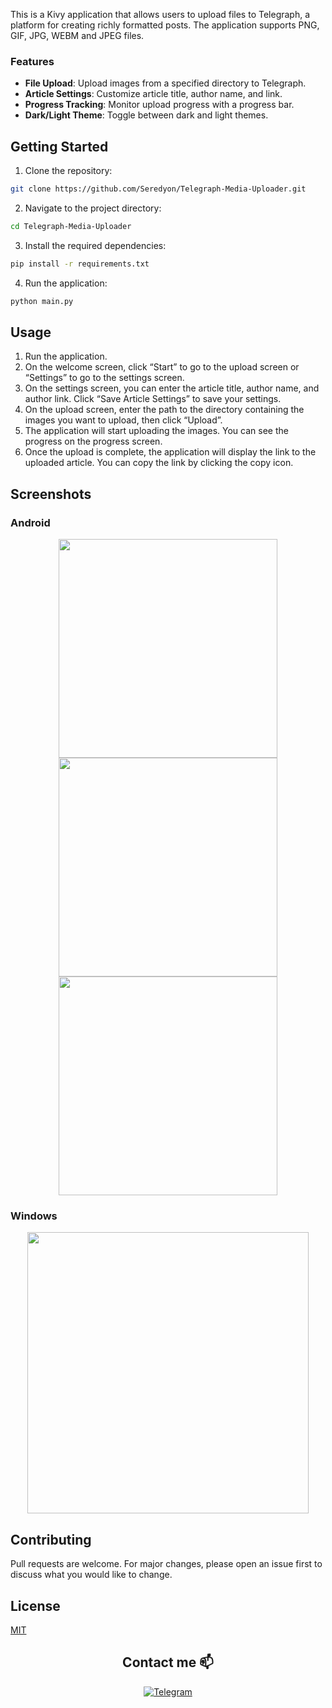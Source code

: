 
This is a Kivy application that allows users to upload files to Telegraph, a platform for creating richly formatted posts. The application supports PNG, GIF, JPG, WEBM and JPEG files.

### Features

- **File Upload**: Upload images from a specified directory to Telegraph.
- **Article Settings**: Customize article title, author name, and link.
- **Progress Tracking**: Monitor upload progress with a progress bar.
- **Dark/Light Theme**: Toggle between dark and light themes.

## Getting Started

1. Clone the repository:

```bash
git clone https://github.com/Seredyon/Telegraph-Media-Uploader.git
```

2. Navigate to the project directory:

```bash
cd Telegraph-Media-Uploader
```

3. Install the required dependencies:

```bash
pip install -r requirements.txt
```

4. Run the application:

```bash
python main.py
```

## Usage

1. Run the application.
2. On the welcome screen, click “Start” to go to the upload screen or “Settings” to go to the settings screen.
3. On the settings screen, you can enter the article title, author name, and author link. Click “Save Article Settings” to save your settings.
4. On the upload screen, enter the path to the directory containing the images you want to upload, then click “Upload”.
5. The application will start uploading the images. You can see the progress on the progress screen.
6. Once the upload is complete, the application will display the link to the uploaded article. You can copy the link by clicking the copy icon.

## Screenshots
### Android
<div align="center">
  <img src="https://github.com/Seredyon/Telegraph-Media-Uploader/assets/131982177/ae23d7d7-b982-4d60-b200-2e5f4e5fc1d5" width="350" />
  <img src="https://github.com/Seredyon/Telegraph-Media-Uploader/assets/131982177/511959f5-412a-47f3-8351-48c975f1017f" width="350" />
  <img src="https://github.com/Seredyon/Telegraph-Media-Uploader/assets/131982177/33e169c5-9b61-40f9-9352-84682b6480e2" width="350" />
</div>

### Windows
<div align="center">
  <img src="https://github.com/Seredyon/Telegraph-Media-Uploader/assets/131982177/d0042afb-2901-478e-b43e-de43663a7c15" width="450" />
</div>

## Contributing

Pull requests are welcome. For major changes, please open an issue first to discuss what you would like to change.

## License

[MIT](https://choosealicense.com/licenses/mit/)

<h2 align="center">Contact me 📫</h2>

<p align="center">
  <a href="https://t.me/Ice_vol0w_Come">
    <img src="https://img.shields.io/badge/telegram-black?style=for-the-badge&logo=telegram" alt="Telegram">
  </a>
</p>
